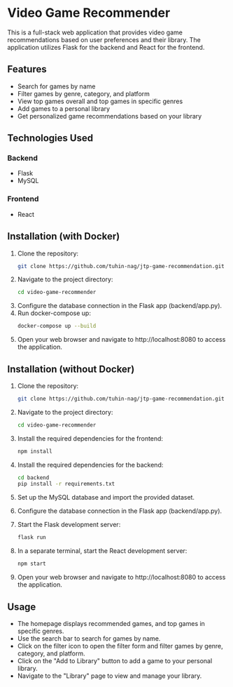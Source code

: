 # Video Game Recommender

This is a full-stack web application that provides video game recommendations based on user preferences and their library. The application utilizes Flask for the backend and React for the frontend.

## Features

- Search for games by name
- Filter games by genre, category, and platform
- View top games overall and top games in specific genres
- Add games to a personal library
- Get personalized game recommendations based on your library

## Technologies Used

### Backend

- Flask
- MySQL

### Frontend

- React

## Installation (with Docker)

1. Clone the repository:
    ```bash
    git clone https://github.com/tuhin-nag/jtp-game-recommendation.git
    ```
2. Navigate to the project directory:
    ```bash
    cd video-game-recommender
    ```
3. Configure the database connection in the Flask app (backend/app.py).
4. Run docker-compose up:
    ```bash
    docker-compose up --build
    ```
5. Open your web browser and navigate to http://localhost:8080 to access the application.

## Installation (without Docker)

1. Clone the repository:
    ```bash
    git clone https://github.com/tuhin-nag/jtp-game-recommendation.git
    ```
2. Navigate to the project directory:
    ```bash
    cd video-game-recommender
    ```
3. Install the required dependencies for the frontend:
    ```bash
    npm install
    ```
4. Install the required dependencies for the backend:
    ```bash
    cd backend
    pip install -r requirements.txt
    ```

5. Set up the MySQL database and import the provided dataset.
6. Configure the database connection in the Flask app (backend/app.py).
7. Start the Flask development server:
    ```bash
    flask run
    ```
8. In a separate terminal, start the React development server:
    ```bash
    npm start
    ```
9. Open your web browser and navigate to http://localhost:8080 to access the application.

## Usage

- The homepage displays recommended games, and top games in specific genres.
- Use the search bar to search for games by name.
- Click on the filter icon to open the filter form and filter games by genre, category, and platform.
- Click on the "Add to Library" button to add a game to your personal library.
- Navigate to the "Library" page to view and manage your library.

